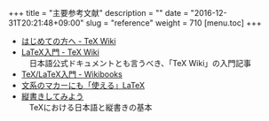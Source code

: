+++
title = "主要参考文献"
description = ""
date = "2016-12-31T20:21:48+09:00"
slug = "reference"
weight = 710
[menu.toc]
+++
- [はじめての方へ - TeX Wiki](https://texwiki.texjp.org/?%E3%81%AF%E3%81%98%E3%82%81%E3%81%A6%E3%81%AE%E6%96%B9%E3%81%B8)
- [LaTeX入門 - TeX Wiki](https://texwiki.texjp.org/?LaTeX%E5%85%A5%E9%96%80#xb5d1a9c)  
　日本語公式ドキュメントとも言うべき、「TeX Wiki」の入門記事
- [TeX/LaTeX入門 - Wikibooks](https://ja.wikibooks.org/wiki/TeX/LaTeX%E5%85%A5%E9%96%80)
- [文系のマカーにも「使える」LaTeX](http://ideas.paunix.org/latex/index.htm)
- [縦書きしてみよう](http://www.fugenji.org/~thomas/texlive-guide/vertical.html)  
　TeXにおける日本語と縦書きの基本
